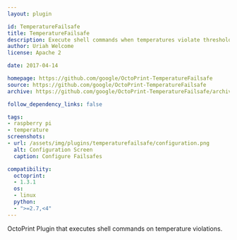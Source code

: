 ```yaml
---
layout: plugin

id: TemperatureFailsafe
title: TemperatureFailsafe
description: Execute shell commands when temperatures violate thresholds
author: Uriah Welcome
license: Apache 2

date: 2017-04-14

homepage: https://github.com/google/OctoPrint-TemperatureFailsafe
source: https://github.com/google/OctoPrint-TemperatureFailsafe
archive: https://github.com/google/OctoPrint-TemperatureFailsafe/archive/master.zip

follow_dependency_links: false

tags:
- raspberry pi
- temperature
screenshots:
- url: /assets/img/plugins/temperaturefailsafe/configuration.png
  alt: Configuration Screen
  caption: Configure Failsafes

compatibility:
  octoprint:
  - 1.3.1
  os:
  - linux
  python:
  - ">=2.7,<4"
---
```


OctoPrint Plugin that executes shell commands on temperature violations.
